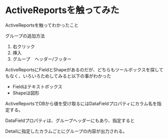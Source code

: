 # ActiveReportsを触ってみた

ActiveReportsを触ってわかったこと

グループの追加方法

1. 右クリック
2. 挿入
3. グループ　ヘッダー/フッター


ActiveReportsにFieldとShapeがあるのだが、どちらもツールボックスを探してもなく、いろいろためしてみると以下の事がわかった

- Fieldはテキストボックス
- Shapeは図形

ActiveReportsでDBから値を受け取るにはDataFieldプロパティにカラム名を指定する。

DataFieldプロパティは、グループヘッダーにもあり、指定すると

Detailに指定したカラムごとにグループの内容が出力される。